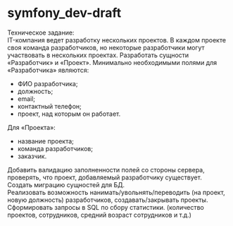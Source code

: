 ﻿# symfony_dev-draft
Техническое задание:<br>
IT-компания ведет разработку нескольких проектов. В каждом проекте своя команда разработчиков, но некоторые разработчики могут участвовать в нескольких проектах.
Разработать сущности «Разработчик» и «Проект». Минимально необходимыми полями для «Разработчика» являются:
<ul>
<li>ФИО разработчика;
<li>должность;
<li>email;
<li>контактный телефон;
<li>проект, над которым он работает.
</ul>
Для «Проекта»:
<ul>
<li>название проекта;
<li>команда разработчиков;
<li>заказчик.
</ul>
Добавить валидацию заполненности полей со стороны сервера, проверять, что проект, добавляемый разработчику существует.<br>
Создать миграцию сущностей для БД.<br>
Реализовать возможность нанимать/увольнять/переводить (на проект, новую должность) разработчиков, создавать/закрывать проекты.<br>
Сформировать запросы в SQL по сбору статистики. (количество проектов, сотрудников, средний возраст сотрудников и т.д.)
